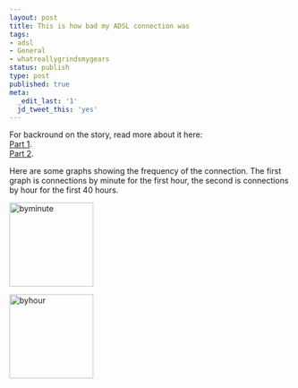 ```yaml
---
layout: post
title: This is how bad my ADSL connection was
tags:
- adsl
- General
- whatreallygrindsmygears
status: publish
type: post
published: true
meta:
  _edit_last: '1'
  jd_tweet_this: 'yes'
---
```

For backround on the story, read more about it here:  
<a href="/2009/08/28/intermittent-a-dirty-word-in-telecomms/">Part 1</a>.  
<a href="/2009/09/03/intermittent-a-dirty-word-in-telecomms-part-2/">Part 2</a>.

Here are some graphs showing the frequency of the connection. The first graph is connections by minute for the first hour, the second is connections by hour for the first 40 hours.

<a href="{{ site.url }}/images/2009/09/byminute.PNG"><img class="aligncenter size-thumbnail wp-image-104" title="byminute" src="{{ site.url }}/images/2009/09/byminute-150x150.PNG" alt="byminute" width="150" height="150" /></a>

<a href="{{ site.url }}/images/2009/09/byhour.PNG"><img class="aligncenter size-thumbnail wp-image-105" title="byhour" src="{{ site.url }}/images/2009/09/byhour-150x150.PNG" alt="byhour" width="150" height="150" /></a>
